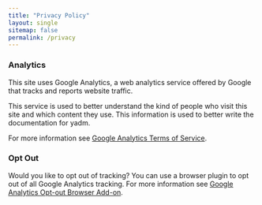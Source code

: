 ```yaml
---
title: "Privacy Policy"
layout: single
sitemap: false
permalink: /privacy
---
```


### Analytics

This site uses Google Analytics, a web analytics service offered by Google that
tracks and reports website traffic.

This service is used to better understand the kind of people who visit this
site and which content they use. This information is used to better write the
documentation for yadm.

For more information see [Google Analytics Terms of Service][ga-tos].

### Opt Out

Would you like to opt out of tracking? You can use a browser plugin to opt out
of all Google Analytics tracking. For more information see [Google Analytics
Opt-out Browser Add-on][plugin].

[ga-tos]: https://www.google.com/analytics/terms/
[plugin]: https://tools.google.com/dlpage/gaoptout/
